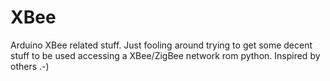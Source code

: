XBee
====

Arduino XBee related stuff. Just fooling around trying to get some decent
stuff to be used accessing a XBee/ZigBee network rom python. Inspired by
others .-)
